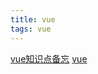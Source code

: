```yaml
---
title: vue
tags: vue
---
```

[vue知识点备忘](https://juejin.im/post/5d9d386fe51d45784d3f8637)
[vue](https://juejin.im/post/5da29a87518825094e37301c)